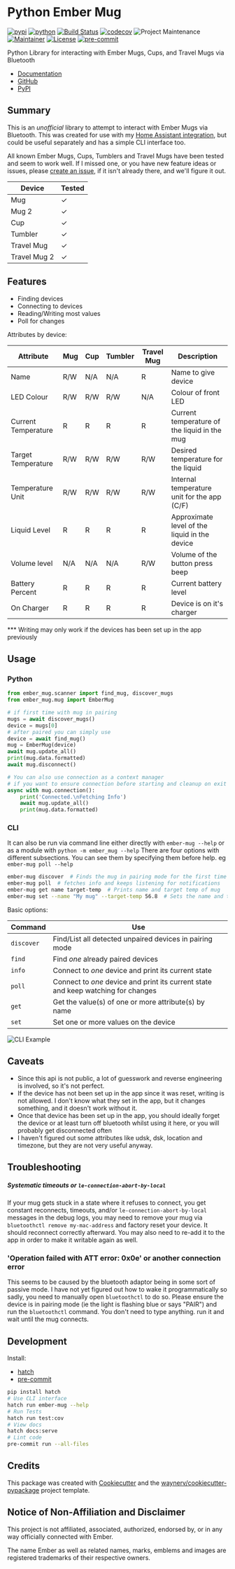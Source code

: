 # Python Ember Mug

[![pypi](https://img.shields.io/pypi/v/python-ember-mug.svg)](https://pypi.org/project/python-ember-mug/)
[![python](https://img.shields.io/pypi/pyversions/python-ember-mug.svg)](https://pypi.org/project/python-ember-mug/)
[![Build Status](https://github.com/sopelj/python-ember-mug/actions/workflows/tests.yml/badge.svg)](https://github.com/sopelj/python-ember-mug/actions/workflows/tests.yml)
[![codecov](https://codecov.io/gh/sopelj/python-ember-mug/graph/badge.svg?token=2Lw2iVjKsG)](https://codecov.io/gh/sopelj/python-ember-mug)
![Project Maintenance](https://img.shields.io/maintenance/yes/2024.svg)
[![Maintainer](https://img.shields.io/badge/maintainer-%40sopelj-blue.svg)](https://github.com/sopelj)
[![License](https://img.shields.io/github/license/sopelj/python-ember-mug.svg)](LICENSE)
[![pre-commit](https://img.shields.io/badge/pre--commit-enabled-brightgreen)](https://github.com/pre-commit/pre-commit)

Python Library for interacting with Ember Mugs, Cups, and Travel Mugs via Bluetooth

* [Documentation](https://sopelj.github.io/python-ember-mug)
* [GitHub](https://github.com/sopelj/python-ember-mug)
* [PyPI](https://pypi.org/project/python-ember-mug/)

## Summary

This is an *unofficial* library to attempt to interact with Ember Mugs via Bluetooth.
This was created for use with my [Home Assistant integration](https://github.com/sopelj/hass-ember-mug-component),
but could be useful separately and has a simple CLI interface too.

All known Ember Mugs, Cups, Tumblers and Travel Mugs have been tested and seem to work well.
If I missed one, or you have new feature ideas or issues, please [create an issue](https://github.com/sopelj/python-ember-mug/issues), if it isn't already there, and we'll figure it out.

| Device       | Tested |
|--------------|--------|
| Mug          | ✓      |
| Mug 2        | ✓      |
| Cup          | ✓      |
| Tumbler      | ✓      |
| Travel Mug   | ✓      |
| Travel Mug 2 | ✓      |

## Features

* Finding devices
* Connecting to devices
* Reading/Writing most values
* Poll for changes

Attributes by device:

| Attribute           | Mug | Cup | Tumbler | Travel Mug | Description                                   |
|---------------------|-----|-----|---------|------------|-----------------------------------------------|
| Name                | R/W | N/A | N/A     | R          | Name to give device                           |
| LED Colour          | R/W | R/W | R/W     | N/A        | Colour of front LED                           |
| Current Temperature | R   | R   | R       | R          | Current temperature of the liquid in the mug  |
| Target Temperature  | R/W | R/W | R/W     | R/W        | Desired temperature for the liquid            |
| Temperature Unit    | R/W | R/W | R/W     | R/W        | Internal temperature unit for the app (C/F)   |
| Liquid Level        | R   | R   | R       | R          | Approximate level of the liquid in the device |
| Volume level        | N/A | N/A | N/A     | R/W        | Volume of the button press beep               |
| Battery Percent     | R   | R   | R       | R          | Current battery level                         |
| On Charger          | R   | R   | R       | R          | Device is on it's charger                     |

*** Writing may only work if the devices has been set up in the app previously

## Usage

### Python

```python
from ember_mug.scanner import find_mug, discover_mugs
from ember_mug.mug import EmberMug

# if first time with mug in pairing
mugs = await discover_mugs()
device = mugs[0]
# after paired you can simply use
device = await find_mug()
mug = EmberMug(device)
await mug.update_all()
print(mug.data.formatted)
await mug.disconnect()

# You can also use connection as a context manager
# if you want to ensure connection before starting and cleanup on exit
async with mug.connection():
    print('Connected.\nFetching Info')
    await mug.update_all()
    print(mug.data.formatted)
```

### CLI

It can also be run via command line either directly with `ember-mug --help` or as a module with `python -m ember_mug --help`
There are four options with different subsections. You can see them by specifying them before help. eg `ember-mug poll --help`

```bash
ember-mug discover  # Finds the mug in pairing mode for the first time
ember-mug poll  # fetches info and keeps listening for notifications
ember-mug get name target-temp  # Prints name and target temp of mug
ember-mug set --name "My mug" --target-temp 56.8  # Sets the name and target temp to specified values
```

Basic options:

| Command     | Use                                                                               |
|-------------|-----------------------------------------------------------------------------------|
| `discover`  | Find/List all detected unpaired devices in pairing mode                           |
| `find`      | Find *one* already paired devices                                                 |
| `info`      | Connect to *one* device and print its current state                               |
| `poll`      | Connect to *one* device and print its current state and keep watching for changes |
| `get`       | Get the value(s) of one or more attribute(s) by name                              |
| `set`       | Set one or more values on the device                                              |

![CLI Example](./docs/images/cli-example.png)

## Caveats

* Since this api is not public, a lot of guesswork and reverse engineering is involved, so it's not perfect.
* If the device has not been set up in the app since it was reset, writing is not allowed. I don't know what they set in the app, but it changes something, and it doesn't work without it.
* Once that device has been set up in the app, you should ideally forget the device or at least turn off bluetooth whilst using it here, or you will probably get disconnected often
* I haven't figured out some attributes like udsk, dsk, location and timezone, but they are not very useful anyway.

## Troubleshooting

##### Systematic timeouts or `le-connection-abort-by-local`

If your mug gets stuck in a state where it refuses to connect, you get constant reconnects, timeouts, and/or `le-connection-abort-by-local` messages in the debug logs, you may need to remove
your mug via `bluetoothctl remove my-mac-address` and factory reset your device. It should reconnect correctly afterward.
You may also need to re-add it to the app in order to make it writable again as well.

### 'Operation failed with ATT error: 0x0e' or another connection error

This seems to be caused by the bluetooth adaptor being in some sort of passive mode. I have not yet figured out how to wake it programmatically so sadly, you need to manually open `bluetoothctl` to do so.
Please ensure the device is in pairing mode (ie the light is flashing blue or says "PAIR") and run the `bluetoothctl` command. You don't need to type anything. run it and wait until the mug connects.


## Development

Install:
- [hatch](https://hatch.pypa.io/latest/install/)
- [pre-commit](https://pre-commit.com/)

```bash
pip install hatch
# Use CLI interface
hatch run ember-mug --help
# Run Tests
hatch run test:cov
# View docs
hatch docs:serve
# Lint code
pre-commit run --all-files
```

## Credits

This package was created with [Cookiecutter](https://github.com/audreyr/cookiecutter) and the [waynerv/cookiecutter-pypackage](https://github.com/waynerv/cookiecutter-pypackage) project template.

## Notice of Non-Affiliation and Disclaimer

This project is not affiliated, associated, authorized, endorsed by, or in any way officially connected with Ember.

The name Ember as well as related names, marks, emblems and images are registered trademarks of their respective owners.
